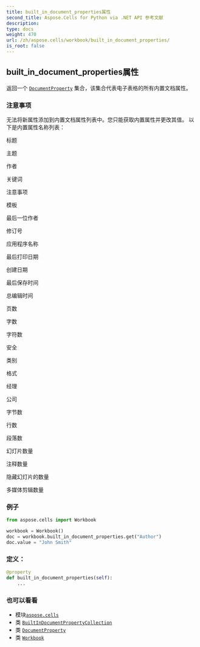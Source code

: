 ```yaml
---
title: built_in_document_properties属性
second_title: Aspose.Cells for Python via .NET API 参考文献
description:
type: docs
weight: 470
url: /zh/aspose.cells/workbook/built_in_document_properties/
is_root: false
---
```

## built_in_document_properties属性

返回一个 [`DocumentProperty`](/cells/python-net/zh/aspose.cells.properties/documentproperty) 集合，该集合代表电子表格的所有内置文档属性。

### 注意事项

无法将新属性添加到内置文档属性列表中。您只能获取内置属性并更改其值。
以下是内置属性名称列表：

标题


主题


作者


关键词


注意事项


模板


最后一位作者


修订号


应用程序名称


最后打印日期


创建日期


最后保存时间


总编辑时间


页数


字数


字符数


安全


类别


格式


经理


公司


字节数


行数


段落数


幻灯片数量


注释数量


隐藏幻灯片的数量


多媒体剪辑数量

### 例子

```python
from aspose.cells import Workbook

workbook = Workbook()
doc = workbook.built_in_document_properties.get("Author")
doc.value = "John Smith"

```
### 定义：
```python
@property
def built_in_document_properties(self):
    ...
```

### 也可以看看
* 模块[`aspose.cells`](../../)
* 类 [`BuiltInDocumentPropertyCollection`](/cells/python-net/zh/aspose.cells.properties/builtindocumentpropertycollection)
* 类 [`DocumentProperty`](/cells/python-net/zh/aspose.cells.properties/documentproperty)
* 类 [`Workbook`](/cells/python-net/zh/aspose.cells/workbook)
